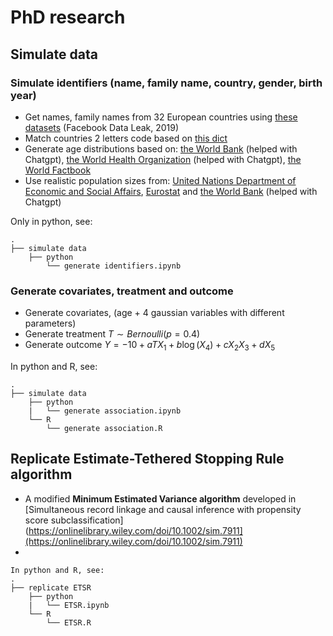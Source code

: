 # PhD research

## Simulate data

### Simulate identifiers (name, family name, country, gender, birth year)

- Get names, family names from 32 European countries using [these datasets](https://github.com/philipperemy/name-dataset) (Facebook Data Leak, 2019)
- Match countries 2 letters code based on [this dict](https://gist.github.com/mlisovyi/e8df5c907a8250e14cc1e5933ed53ffd)
- Generate age distributions based on: [the World Bank](https://data.worldbank.org/) (helped with Chatgpt), [the World Health Organization](https://www.who.int/countries/) (helped with Chatgpt), [the World Factbook](https://www.cia.gov/the-world-factbook/countries/)
- Use realistic population sizes from: [United Nations Department of Economic and Social Affairs](https://www.un.org/development/desa/pd/data-landing-page), [Eurostat](https://ec.europa.eu/eurostat/web/main/data/database) and [the World Bank](https://data.worldbank.org/) (helped with Chatgpt)

Only in python, see:
```
.
├── simulate data
    ├── python
        └── generate identifiers.ipynb
```

### Generate covariates, treatment and outcome

- Generate covariates, (age + 4 gaussian variables with different parameters)
- Generate treatment $T \sim Bernoulli(p=0.4)$
- Generate outcome $Y = -10 + a T X_{1} + b \log(X_{4}) + c X_{2} X_{3} + d X_{5}$

In python and R, see:
```
.
├── simulate data
    ├── python
    |   └── generate association.ipynb
    └── R
        └── generate association.R
```

## Replicate **Estimate-Tethered Stopping Rule algorithm**

- A modified **Minimum Estimated Variance algorithm** developed in [Simultaneous record linkage and causal inference with propensity score subclassification](https://onlinelibrary.wiley.com/doi/10.1002/sim.7911](https://onlinelibrary.wiley.com/doi/10.1002/sim.7911)
- 
```
In python and R, see:
.
├── replicate ETSR
    ├── python
    |   └── ETSR.ipynb
    └── R
        └── ETSR.R
```